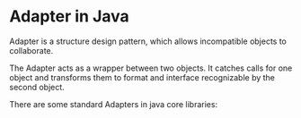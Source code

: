 # Adapter in Java

Adapter is a structure design pattern, which allows incompatible objects to collaborate.


The Adapter acts as a wrapper between two objects. It catches calls for one object and transforms them to format and  interface recognizable by the second object.


There are some standard Adapters in java core libraries: